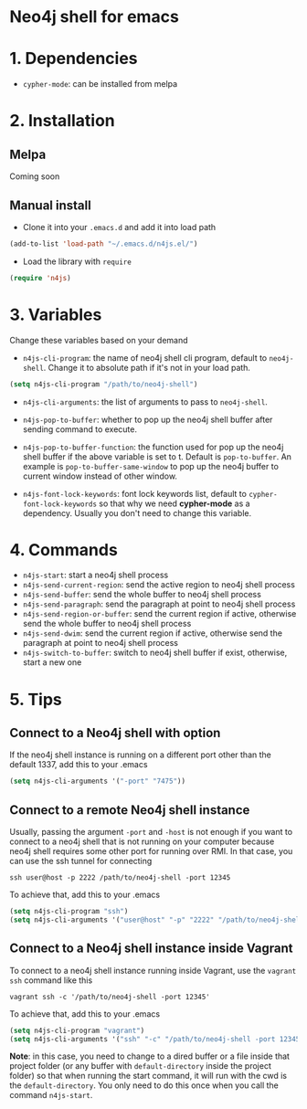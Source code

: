 # Neo4j shell for emacs

# 1. Dependencies

- `cypher-mode`: can be installed from melpa

# 2. Installation

## Melpa

Coming soon

## Manual install

- Clone it into your `.emacs.d` and add it into load path

```lisp
(add-to-list 'load-path "~/.emacs.d/n4js.el/")
```

- Load the library with `require`

```lisp
(require 'n4js)
```

# 3. Variables

Change these variables based on your demand

- `n4js-cli-program`: the name of neo4j shell cli program, default to
`neo4j-shell`. Change it to absolute path if it's not in your load path.

```lisp
(setq n4js-cli-program "/path/to/neo4j-shell")
```

- `n4js-cli-arguments`: the list of arguments to pass to `neo4j-shell`.

- `n4js-pop-to-buffer`: whether to pop up the neo4j shell buffer after sending
command to execute.

- `n4js-pop-to-buffer-function`: the function used for pop up the neo4j shell
buffer if the above variable is set to t. Default is `pop-to-buffer`. An example
is `pop-to-buffer-same-window` to pop up the neo4j buffer to current window
instead of other window.

- `n4js-font-lock-keywords`: font lock keywords list, default to
`cypher-font-lock-keywords` so that why we need **cypher-mode** as a dependency.
Usually you don't need to change this variable.

# 4. Commands

- `n4js-start`: start a neo4j shell process
- `n4js-send-current-region`: send the active region to neo4j shell process
- `n4js-send-buffer`: send the whole buffer to neo4j shell process
- `n4js-send-paragraph`: send the paragraph at point to neo4j shell process
- `n4js-send-region-or-buffer`: send the current region if active, otherwise send
the whole buffer to neo4j shell process
- `n4js-send-dwim`: send the current region if active, otherwise send the
paragraph at point to neo4j shell process
- `n4js-switch-to-buffer`: switch to neo4j shell buffer if exist, otherwise,
start a new one

# 5. Tips

## Connect to a Neo4j shell with option

If the neo4j shell instance is running on a different port other than the
default 1337, add this to your .emacs

```lisp
(setq n4js-cli-arguments '("-port" "7475"))
```

## Connect to a remote Neo4j shell instance

Usually, passing the argument `-port` and `-host` is not enough if you want to
connect to a neo4j shell that is not running on your computer because neo4j
shell requires some other port for running over RMI. In that case, you can use
the ssh tunnel for connecting

```console
ssh user@host -p 2222 /path/to/neo4j-shell -port 12345
```

To achieve that, add this to your .emacs

```lisp
(setq n4js-cli-program "ssh")
(setq n4js-cli-arguments '("user@host" "-p" "2222" "/path/to/neo4j-shell -port 12345"))
```

## Connect to a Neo4j shell instance inside Vagrant

To connect to a neo4j shell instance running inside Vagrant, use the `vagrant
ssh` command like this

```console
vagrant ssh -c '/path/to/neo4j-shell -port 12345'
```

To achieve that, add this to your .emacs

```lisp
(setq n4js-cli-program "vagrant")
(setq n4js-cli-arguments '("ssh" "-c" "/path/to/neo4j-shell -port 12345"))
```

**Note**: in this case, you need to change to a dired buffer or a file inside
that project folder (or any buffer with `default-directory` inside the project
folder) so that when running the start command, it will run with the cwd is the
`default-directory`. You only need to do this once when you call the command
`n4js-start`.

